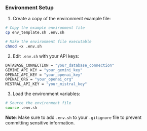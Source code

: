 ### Environment Setup

1. Create a copy of the environment example file:
```bash
# Copy the example environment file
cp env_template.sh .env.sh

# Make the environment file executable
chmod +x .env.sh
```

2. Edit `.env.sh` with your API keys:
```bash
DATABASE_CONNECTION = "your_database_connection"
GEMINI_API_KEY = "your_gemini_key"
OPENAI_API_KEY = "your_openai_key"
OPENAI_ORG = "your_openai_org"
MISTRAL_API_KEY = "your_mistral_key"
```

3. Load the environment variables:
```bash
# Source the environment file
source .env.sh
```

**Note**: Make sure to add `.env.sh` to your `.gitignore` file to prevent committing sensitive information.
